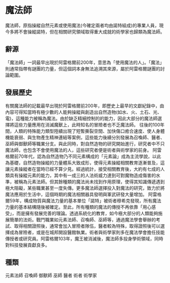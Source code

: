 # 魔法師
魔法師，原指操縱自然元素或使用魔法(今確定兩者均由諾特組成)的專業人員，現今多將不會操縱諾特，但在相關研究領域取得重大成就的術學家也歸類為魔法師。

## 辭源

「魔法師」一詞最早出現於阿雷格爾前200年，意思為「使用魔法的人」。「魔法」則通常指帶有謎團的力量，但這個詞本身無法追溯其來源，屬於阿雷格爾謎團的討論範圍。

## 發展歷史

有關魔法師的記載最早出現於阿雷格爾前200年，即歷史上最早的文獻紀錄中，由內容可得知當時有極少數的人能夠操縱與創造出自然造物(如水、火、土石、光、電)，這種能力被稱為魔法。由於缺乏精細控制的的能力，因此大部分的魔法師選擇將這些力量應用在消滅魔獸上，此時知名的冒險者也不乏魔法師。
往後的100年間，人類的特殊能力類型陸續出現了短暫撕裂空間、加快傷口癒合速度、使人身體機能衰弱、與生物產生精神連結等案例，這些能力後續分別發展為召喚師、醫者、巫師與御獸師等職業分支。與此同時，對自然造物的研究開始進行，研究者中不只魔法師，也包含不會使用魔法的人，這些研究者便是術者與術學家的前身。
阿雷格爾前70年代，認為自然造物乃不同元素構成的「元素論」成為主流學說，以此為基礎，自然造物操縱的力量體系大致成形，使得元素操縱相關教育逐漸普及，這讓元素操縱者在當時已經不算少見。經過統計，接受相關教育後，大約有七成的人類具有操縱元素的能力，其中有一成三的人法術威力達到可對魔物造成傷害的水準，被稱為元素法師。但其餘種類的魔法尚未找到作用原理，使得其知識傳遞遇到極大阻礙，某些職業甚至一度失傳。更多魔法師選擇投入對魔法的研究，致力於將魔法應用於生活中，這個時期的魔法相關器具發明與軍武研發大量增加。
阿雷格爾59年，構成物質與魔法力量的基本單位「諾特」被術者穆希克發現，所有魔法力量的基本結構隨後被確定。至此，所有種類的魔法的傳授不再依靠「用心感受」，而是擁有發展完善的理論。透過系統化的教育，如今極大部分的人類能夠施展簡單的法術。戰鬥職業如元素法師、召喚師、巫師等，通過魔法學會舉辦的考試、取得相關證照後，通常會加入冒險者隊伍，醫者較為特殊，取得證照後可以選擇成為冒險者，或是在城邦開設醫館執業。術者與術學家則多在魔法學會擔任技能傳授者或研究員。阿雷格爾103年，魔王被消滅後，魔法師多投身學術領域，同時對科技發展貢獻良多。

## 種類

元素法師
召喚師
御獸師
巫師
醫者
術者
術學家